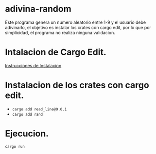 # adivina-random

Este programa genera un numero aleatorio entre 1-9 y el usuario debe adivinarlo, el objetivo es instalar los crates con cargo edit, por lo que por simplicidad, el programa no realiza ninguna validacion.

# Intalacion de Cargo Edit.

[Instrucciones de Instalacion](https://github.com/killercup/cargo-edit#installation)

# Instalacion de los crates con cargo edit.

- `cargo add read_line@0.0.1`
- `cargo add rand`

# Ejecucion.
`cargo run`
